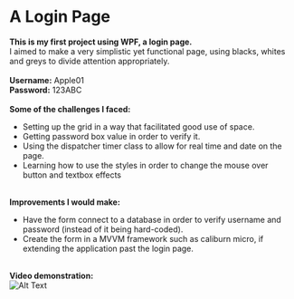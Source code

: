 # **A Login Page** <br/>
**This is my first project using WPF, a login page.** <br/> 
I aimed to make a very simplistic yet functional page, using blacks, whites and greys to divide attention appropriately.<br/> <br/>
**Username:** Apple01 <br/>
**Password:** 123ABC <br/> <br/>
**Some of the challenges I faced:**  <br/>
- Setting up the grid in a way that facilitated good use of space.  <br/>
- Getting password box value in order to verify it.  <br/>
- Using the dispatcher timer class to allow for real time and date on the page.  <br/>
- Learning how to use the styles in order to change the mouse over button and textbox effects <br/><br/>

**Improvements I would make:** <br/>
- Have the form connect to a database in order to verify username and password (instead of it being hard-coded).  <br/>  
- Create the form in a MVVM framework such as caliburn micro, if extending the application past the login page. <br/><br/>

**Video demonstration:** <br/>
![Alt Text](https://media.giphy.com/media/6cDAmZb9jFUcsbKXPr/giphy.gif)
